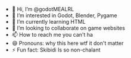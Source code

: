 - 👋 Hi, I’m @godotMEALRL
- 👀 I’m interested in Godot, Blender, Pygame
- 🌱 I’m currently learning HTML
- 💞️ I’m looking to collaborate on game websites
- 📫 How to reach me you can't ha
- 😄 Pronouns: why this here wtf it don't matter
- ⚡ Fun fact: Skibidi Is so non-chalant

<!---
godotMEALRL/godotMEALRL is a ✨ special ✨ repository because its `README.md` (this file) appears on your GitHub profile.
You can click the Preview link to take a look at your changes.
--->
